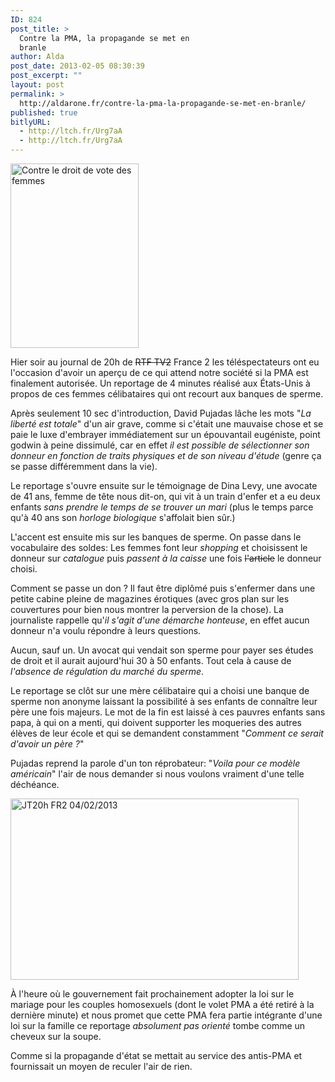 ```yaml
---
ID: 824
post_title: >
  Contre la PMA, la propagande se met en
  branle
author: Alda
post_date: 2013-02-05 08:30:39
post_excerpt: ""
layout: post
permalink: >
  http://aldarone.fr/contre-la-pma-la-propagande-se-met-en-branle/
published: true
bitlyURL:
  - http://ltch.fr/Urg7aA
  - http://ltch.fr/Urg7aA
---
```

<p><img src="http://aldarone.fr/assets/contre_le_droit_de_vote_femmes_m-205x295.jpg" alt="Contre le droit de vote des femmes" width="205" height="295" class="alignleft size-thumbnail wp-image-825" /></p>

<p>Hier soir au journal de 20h de <del>RTF TV2</del> France 2 les téléspectateurs ont eu l'occasion d'avoir un aperçu de ce qui attend notre société si la PMA est finalement autorisée. Un reportage de 4 minutes réalisé aux États-Unis à propos de ces femmes célibataires qui ont recourt aux banques de sperme.</p>

<p>Après seulement 10 sec d'introduction, David Pujadas lâche les mots "<em>La liberté est totale</em>" d'un air grave, comme si c'était une mauvaise chose et se paie le luxe d'embrayer immédiatement sur un épouvantail eugéniste, point godwin à peine dissimulé, car en effet <em>il est possible de sélectionner son donneur en fonction de traits physiques et de son niveau d'étude</em> (genre ça se passe différemment dans la vie).</p>

<p>Le reportage s'ouvre ensuite sur le témoignage de Dina Levy, une avocate de 41 ans, femme de tête nous dit-on, qui vit à un train d'enfer et a eu deux enfants <em>sans prendre le temps de se trouver un mari</em> (plus le temps parce qu'à 40 ans son <em>horloge biologique</em> s'affolait bien sûr.)</p>

<p>L'accent est ensuite mis sur les banques de sperme. On passe dans le vocabulaire des soldes: Les femmes font leur <em>shopping</em> et choisissent le donneur sur <em>catalogue</em> puis <em>passent à la caisse</em> une fois <del>l'article</del> le donneur choisi.</p>

<p>Comment se passe un don ? Il faut être diplômé puis s'enfermer dans une petite cabine pleine de magazines érotiques (avec gros plan sur les couvertures pour bien nous montrer la perversion de la chose). La journaliste rappelle qu'<em>il s'agit d'une démarche honteuse</em>, en effet aucun donneur n'a voulu répondre à leurs questions.</p>

<p>Aucun, sauf un. Un avocat qui vendait son sperme pour payer ses études de droit et il aurait aujourd'hui 30 à 50 enfants. Tout cela à cause de <em>l'absence de régulation du marché du sperme</em>.</p>

<p>Le reportage se clôt sur une mère célibataire qui a choisi une banque de sperme non anonyme laissant la possibilité à ses enfants de connaître leur père une fois majeurs. Le mot de la fin est laissé à ces pauvres enfants sans papa, à qui on a menti, qui doivent supporter les moqueries des autres élèves de leur école et qui se demandent constamment "<em>Comment ce serait d'avoir un père ?</em>"</p>

<p>Pujadas reprend la parole d'un ton réprobateur: "<em>Voila pour ce modèle américain</em>" l'air de nous demander si nous voulons vraiment d'une telle déchéance.</p>

<p><a class="dailymotion" href="http://www.dailymotion.com/video/xxacyc_jt20h-76737882-cut_news"><img src="http://aldarone.fr/wp-content/uploads/2013/02/david-pujadas-1.jpg" alt="JT20h FR2 04/02/2013" width="461" height="290" class="aligncenter size-full wp-image-826" /></a></p>

<p>À l'heure où le gouvernement fait prochainement adopter la loi sur le mariage pour les couples homosexuels (dont le volet PMA a été retiré à la dernière minute) et nous promet que cette PMA fera partie intégrante d'une loi sur la famille ce reportage <em>absolument pas orienté</em> tombe comme un cheveux sur la soupe.</p>

<p>Comme si la propagande d'état se mettait au service des antis-PMA et fournissait un moyen de reculer l'air de rien.</p>